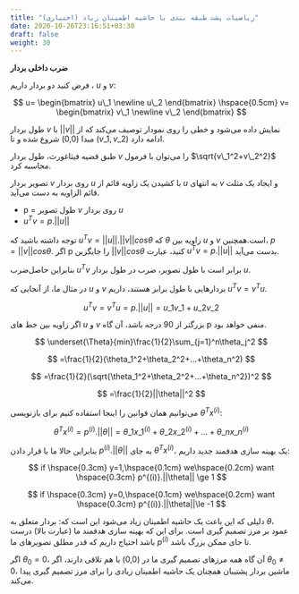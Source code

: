 ```yaml
---
title: "ریاضیات پشت طبقه بندی با حاشیه اطمینان زیاد (اختیاری)"
date: 2020-10-26T23:16:51+03:30
draft: false
weight: 30
---
```


**ضرب داخلی بردار**

فرض کنید دو بردار داریم ، $u$ و $v$:

$$
u=
\begin{bmatrix}
u\_1
\newline
u\_2
\end{bmatrix}
\hspace{0.5cm}
v=
\begin{bmatrix}
v\_1
\newline
v\_2
\end{bmatrix}
$$

طول بردار $v$ با $||v||$ نمایش داده می‌شود و خطی را روی نمودار توصیف می‌کند که از مبدا (0,0) شروع شده و تا $(v\_1,v\_2)$ ادامه دارد.

طبق قضیه فیثاغورث، طول بردار $v$ را می‌توان با فرمول $\sqrt{v\_1^2+v\_2^2}$ محاسبه کرد.

تصویر بردار $v$ روی بردار $u$ با کشیدن یک زاویه قائم از $u$ به انتهای $v$ و ایجاد یک مثلث قائم الزاویه به دست می‌آید.


-  p = طول تصویر $v$ روی بردار $u$
- $u^Tv=p.||u||$

توجه داشته باشید که $u^Tv=||u||.||v||cos\theta$ که $\theta$ زاویه بین $u$ و $v$ است.همچنین، $p=||v||cos\theta$. اگر p را جایگزین $||v||cos\theta$ کنید، عبارت
$u^Tv=p.||u||$
بدست می‌آید.

بنابراین حاصل‌ضرب $u^Tv$ برابر است با طول تصویر، ضرب در طول بردار $u$.

در مثال ما، از آنجایی که $u$ و $v$ بردارهایی با طول برابر هستند، داریم
$u^Tv=v^Tu$.

$$
u^Tv=v^Tu=p.||u||=u\_1v\_1+u\_2v\_2
$$

اگر زاویه بین خط های $u$ و $v$ بزرگتر از 90 درجه باشد، آن گاه
p منفی خواهد بود.

$$
\underset{\Theta}{min}\frac{1}{2}\sum_{j=1}^n\theta_j^2
$$

$$
=\frac{1}{2}(\theta_1^2+\theta_2^2+...+\theta_n^2)
$$

$$
=\frac{1}{2}(\sqrt{\theta_1^2+\theta_2^2+...+\theta_n^2})^2
$$

$$
=\frac{1}{2}||\theta||^2
$$

می‌توانیم همان قوانین را اینجا استفاده کنیم برای بازنویسی $\theta^Tx^{(i)}$:

$$
\theta^Tx^{(i)}=p^{(i)}.||\theta||=\theta\_1x\_1^{(i)}+\theta\_2x\_2^{(i)}+...+\theta\_nx\_n^{(i)}
$$

بنابراین حالا ما با قرار دادن $p^{(i)}.||\theta||$ به جای $\theta^Tx^{(i)}$، یک بهینه سازی هدفمند جدید داریم:

$$
if \hspace{0.3cm} y=1,\hspace{0.1cm} we\hspace{0.2cm} want \hspace{0.3cm} p^{(i)}.||\theta|| \ge 1
$$

$$
if \hspace{0.3cm} y=0,\hspace{0.1cm} we\hspace{0.2cm} want \hspace{0.3cm} p^{(i)}.||\theta||\le -1
$$

دلیلی که این باعث یک حاشیه اطمینان زیاد می‌شود این است که:
بردار متعلق به $\theta$، عمود بر مرز تصمیم گیری است. برای این که بهینه سازی هدفمند ما (عبارت بالا) درست باشد احتیاج داریم که قدر مطلق تصویرهای ما $p^{(i)}$ تا جای ممکن بزرگ باشد.

اگر $\theta_0=0$، آن گاه همه مرزهای تصمیم گیری ما
در
(0,0)
با هم تلاقی دارند،
اگر $\theta_0\ne0$، ماشین بردار پشتیبان همچنان یک حاشیه اطمینان زیادی را برای مرز تصمیم گیری پیدا می‌کند.
